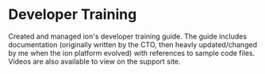 # Developer Training

Created and managed ion's developer training guide. The guide includes documentation (originally written by the CTO, then heavly updated/changed by me when the ion platform evolved) with references to sample code files. Videos are also available to view on the support site.
